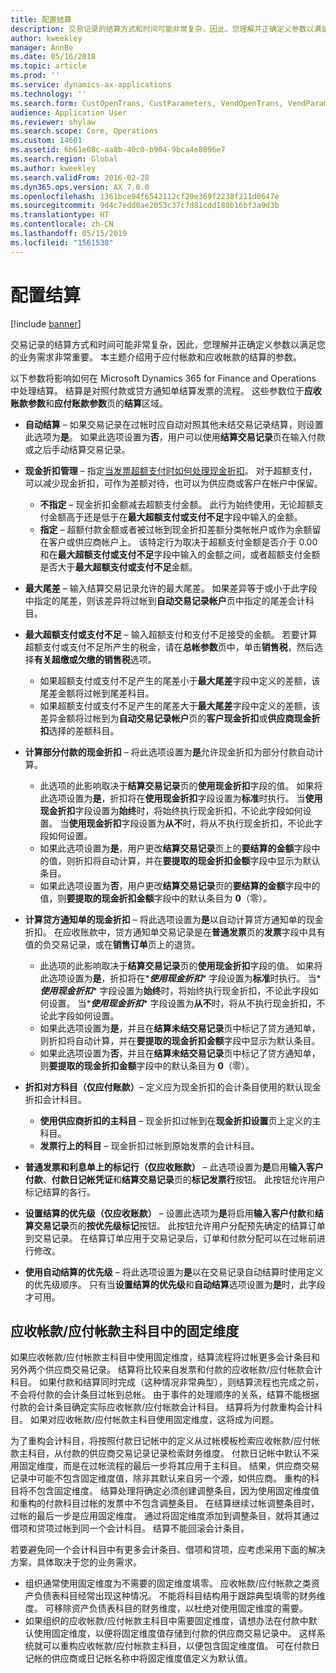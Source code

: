 ```yaml
---
title: 配置结算
description: 交易记录的结算方式和时间可能非常复杂，因此，您理解并正确定义参数以满足您的业务需求非常重要。 本主题介绍用于应付帐款和应收帐款的结算的参数。
author: kweekley
manager: AnnBe
ms.date: 05/16/2018
ms.topic: article
ms.prod: ''
ms.service: dynamics-ax-applications
ms.technology: ''
ms.search.form: CustOpenTrans, CustParameters, VendOpenTrans, VendParameters
audience: Application User
ms.reviewer: shylaw
ms.search.scope: Core, Operations
ms.custom: 14601
ms.assetid: 6b61e08c-aa8b-40c0-b904-9bca4e8096e7
ms.search.region: Global
ms.author: kweekley
ms.search.validFrom: 2016-02-28
ms.dyn365.ops.version: AX 7.0.0
ms.openlocfilehash: 1361bce94f6542112cf29e369f2238f211d0647e
ms.sourcegitcommit: 9d4c7edd0ae2053c37c7d81cdd180b16bf3a9d3b
ms.translationtype: HT
ms.contentlocale: zh-CN
ms.lasthandoff: 05/15/2019
ms.locfileid: "1561538"
---
```

# <a name="configure-settlement"></a>配置结算

[!include [banner](../includes/banner.md)]

交易记录的结算方式和时间可能非常复杂，因此，您理解并正确定义参数以满足您的业务需求非常重要。 本主题介绍用于应付帐款和应收帐款的结算的参数。 

以下参数将影响如何在 Microsoft Dynamics 365 for Finance and Operations 中处理结算。 结算是对照付款或贷方通知单结算发票的流程。 这些参数位于**应收账款参数**和**应付账款参数**页的**结算**区域。

- **自动结算** – 如果交易记录在过帐时应自动对照其他未结交易记录结算，则设置此选项为**是**。 如果此选项设置为**否**，用户可以使用**结算交易记录**页在输入付款或之后手动结算交易记录。
- **现金折扣管理** – 指定[当发票超额支付时如何处理现金折扣](cash-discount-handling-overpayments.md)。 对于超额支付，可以减少现金折扣，可作为差额对待，也可以为供应商或客户在帐户中保留。
  -   **不指定** – 现金折扣金额减去超额支付金额。 此行为始终使用，无论超额支付金额高于还是低于在**最大超额支付或支付不足**字段中输入的金额。
  -   **指定** – 超额付款金额或者被过帐到现金折扣差额分类帐帐户或作为余额留在客户或供应商帐户上。 该特定行为取决于超额支付金额是否介于 0.00 和在**最大超额支付或支付不足**字段中输入的金额之间，或者超额支付金额是否大于**最大超额支付或支付不足**金额。
- **最大尾差** – 输入结算交易记录允许的最大尾差。 如果差异等于或小于此字段中指定的尾差，则该差异将过帐到**自动交易记录帐户**页中指定的尾差会计科目。
- **最大超额支付或支付不足** – 输入超额支付和支付不足接受的金额。 若要计算超额支付或支付不足所产生的税金，请在**总帐参数**页中，单击**销售税**，然后选择**有关超缴或欠缴的销售税**选项。
  -   如果超额支付或支付不足产生的尾差小于**最大尾差**字段中定义的差额，该尾差金额将过帐到尾差科目。
  -   如果超额支付或支付不足产生的尾差大于**最大尾差**字段中定义的差额，该差异金额将过帐到为**自动交易记录帐户**页的**客户现金折扣**或**供应商现金折扣**选择的差额科目。
- **计算部分付款的现金折扣** – 将此选项设置为**是**允许现金折扣为部分付款自动计算。
  -   此选项的此影响取决于**结算交易记录**页的**使用现金折扣**字段的值。 如果将此选项设置为**是**，折扣将在**使用现金折扣**字段设置为**标准**时执行。 当**使用现金折扣**字段设置为**始终**时，将始终执行现金折扣，不论此字段如何设置。 当**使用现金折扣**字段设置为**从不**时，将从不执行现金折扣，不论此字段如何设置。
  -   如果此选项设置为**是**，用户更改**结算交易记录**页上的**要结算的金额**字段中的值，则折扣将自动计算，并在**要提取的现金折扣金额**字段中显示为默认条目。
  -   如果此选项设置为**否**，用户更改**结算交易记录**页的**要结算的金额**字段中的值，则**要提取的现金折扣金额**字段中的默认条目为 **0**（零）。
- **计算贷方通知单的现金折扣** – 将此选项设置为**是**以自动计算贷方通知单的现金折扣。 在应收账款中，贷方通知单交易记录是在**普通发票**页的**发票**字段中具有值的负交易记录，或在**销售订单**页上的退货。
  - 此选项的此影响取决于<strong>结算交易记录</strong>页的<strong>使用现金折扣</strong>字段的值。 如果将此选项设置为<strong>是</strong>，折扣将在*<strong><em>使用现金折扣</em></strong>* 字段设置为<strong>标准</strong>时执行。 当*<strong><em>使用现金折扣</em></strong>* 字段设置为<strong>始终</strong>时，将始终执行现金折扣，不论此字段如何设置。 当*<strong><em>使用现金折扣</em></strong>* 字段设置为<strong>从不</strong>时，将从不执行现金折扣，不论此字段如何设置。
  - 如果此选项设置为**是**，并且在**结算未结交易记录**页中标记了贷方通知单，则折扣将自动计算，并在**要提取的现金折扣金额**字段中显示为默认条目。
  - 如果此选项设置为**否**，并且在**结算未结交易记录**页中标记了贷方通知单，则**要提取的现金折扣金额**字段中的默认条目为 **0**（零）。

- **折扣对方科目（仅应付账款）**– 定义应为现金折扣的会计条目使用的默认现金折扣会计科目。
  -   **使用供应商折扣的主科目** – 现金折扣过帐到在**现金折扣设置**页上定义的主科目。
  -   **发票行上的科目** – 现金折扣过帐到原始发票的会计科目。
- **普通发票和利息单上的标记行（仅应收账款）** – 此选项设置为**是**启用**输入客户付款**、**付款日记帐凭证**和**结算交易记录**页的**标记发票行**按钮。 此按钮允许用户标记结算的各行。
- **设置结算的优先级（仅应收账款）** – 设置此选项为**是**将启用**输入客户付款**和**结算交易记录**页的**按优先级标记**按钮。 此按钮允许用户分配预先确定的结算订单到交易记录。  在结算订单应用于交易记录后，订单和付款分配可以在过帐前进行修改。
- **使用自动结算的优先级** – 将此选项设置为**是**以在交易记录自动结算时使用定义的优先级顺序。 只有当**设置结算的优先级**和**自动结算**选项设置为**是**时，此字段才可用。

## <a name="fixed-dimensions-on-accounts-receivableaccounts-payable-main-accounts"></a>应收帐款/应付帐款主科目中的固定维度

如果应收帐款/应付帐款主科目中使用固定维度，结算流程将过帐更多会计条目和另外两个供应商交易记录。 结算将比较来自发票和付款的应收帐款/应付帐款会计科目。  如果付款和结算同时完成（这种情况非常典型），则结算流程也完成之前，不会将付款的会计条目过帐到总帐。 由于事件的处理顺序的关系，结算不能根据付款的会计条目确定实际应收帐款/应付帐款会计科目。 结算将为付款重构会计科目。 如果对应收帐款/应付帐款主科目使用固定维度，这将成为问题。

为了重构会计科目，将按照付款日记帐中的定义从过帐模板检索应收帐款/应付帐款主科目，从付款的供应商交易记录记录检索财务维度。 付款日记帐中默认不采用固定维度，而是在过帐流程的最后一步将其应用于主科目。 结果，供应商交易记录中可能不包含固定维度值，除非其默认来自另一个源，如供应商。 重构的科目将不包含固定维度。 结算处理将确定必须创建调整条目，因为使用固定维度值和重构的付款科目过帐的发票中不包含调整条目。  在结算继续过帐调整条目时，过帐的最后一步是应用固定维度。 通过将固定维度添加到调整条目，就将其通过借项和贷项过帐到同一个会计科目。 结算不能回滚会计条目。

若要避免同一个会计科目中有更多会计条目、借项和贷项，应考虑采用下面的解决方案，具体取决于您的业务需求。 

-   组织通常使用固定维度为不需要的固定维度填零。 应收帐款/应付帐款之类资产负债表科目经常出现这种情况。 不能将科目结构用于跟踪典型填零的财务维度。  可移除资产负债表科目的财务维度，以杜绝对使用固定维度的需要。
-   如果组织的应收帐款/应付帐款主科目中需要固定维度，请想办法在付款中默认使用固定维度，以便将固定维度值存储到付款的供应商交易记录中。 这样系统就可以重构应收帐款/应付帐款主科目，以便包含固定维度值。 可在付款日记帐的供应商或日记帐名称中将固定维度值定义为默认值。
